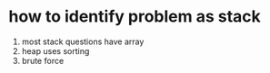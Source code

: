 # how to identify problem as stack
1. most stack questions have array
2. heap uses sorting
3. brute force 